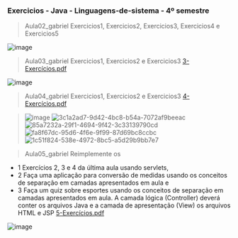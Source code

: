 ### Exercicios - Java - Linguagens-de-sistema - 4º semestre
>Aula02_gabriel Exercicios1, Exercicios2, Exercicios3, Exercicios4 e Exercicios5

![image](https://github.com/GabrielAlvesGit/Java-linguagens-de-sistema/assets/102634725/38d566e0-4d25-4f87-8dd5-1ba1ed95ddbe)

>Aula03_gabriel Exercicios1, Exercicios2 e Exercicios3
[3-Exercícios.pdf](https://github.com/GabrielAlvesGit/Java-linguagens-de-sistema/files/14546578/3-Exercicios.pdf)
>
![image](https://github.com/GabrielAlvesGit/Java-linguagens-de-sistema/assets/102634725/1fc5dd7c-75cb-4726-b646-4305575e81cb)

>Aula04_gabriel Exercicios1, Exercicios2 e Exercicios3
[4-Exercícios.pdf](https://github.com/GabrielAlvesGit/Java-linguagens-de-sistema/files/14734186/4-Exercicios.pdf)

>![image](https://github.com/GabrielAlvesGit/Java-linguagens-de-sistema/assets/102634725/1fc5dd7c-75cb-4726-b646-4305575e81cb)
![3c1a2ad7-9d42-4bc8-b54a-7072af9beeac](https://github.com/GabrielAlvesGit/Java-linguagens-de-sistema/assets/102634725/5d24ef27-2a31-47b1-bcbb-63ed889b9234)
![85a7232a-29f1-4694-9f42-3c33139790cd](https://github.com/GabrielAlvesGit/Java-linguagens-de-sistema/assets/102634725/d5495ea9-2ad1-437e-8121-e238353f4ba1)
![fa8f67dc-95d6-4f6e-9f99-87d69bc8ccbc](https://github.com/GabrielAlvesGit/Java-linguagens-de-sistema/assets/102634725/a0ad5cb0-2023-446b-ad2a-d44fd24f1f69)
![1c51f824-538e-4972-8bc5-a5d29b9bb7e7](https://github.com/GabrielAlvesGit/Java-linguagens-de-sistema/assets/102634725/06bbdc7b-8159-46d2-a9bc-3c8de70db9f2)

>Aula05_gabriel Reimplemente os
* 1 Exercícios 2, 3 e 4 da última aula usando servlets, 
* 2 Faça uma aplicação para conversão de medidas usando os conceitos de separação em camadas apresentados em aula e 
* 3  Faça um quiz sobre esportes usando os conceitos de separação em camadas apresentados em aula. A camada lógica (Controller) deverá conter os arquivos Java e a camada de apresentação (View) os arquivos HTML e JSP
[5-Exercícios.pdf](https://github.com/GabrielAlvesGit/Java-linguagens-de-sistema/files/14809053/5-Exercicios.1.pdf)

![image](https://github.com/GabrielAlvesGit/Java-linguagens-de-sistema/assets/102634725/24eebbda-6cb9-4386-a91a-55f9ff357a2d)

